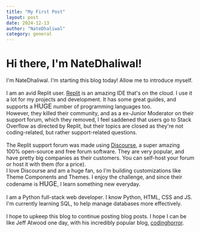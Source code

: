 ```yaml
---
title: "My First Post"
layout: post
date: 2024-12-13
author: "NateDhaliwal"
category: general
---
```

<style>
  html.discourseMyBlogComments {
    background-color: #fdfdfd;
  }
</style>
# Hi there, I'm NateDhaliwal!
I'm NateDhaliwal. I'm starting this blog today! Allow me to introduce myself.
<br><br>
I am an avid Replit user. [Replit](https://replit.com) is an amazing IDE that's on the cloud. I use it a lot for my projects and development. It has some great guides, and supports a <big>HUGE</big> number of programming languages too. <br>
However, they killed their community, and as a ex-Junior Moderator on their support forum, which they removed, I feel saddened that users go to Stack Overflow as directed by Replit, but their topics are closed as they're not coding-related, but rather support-related questions.
<br><br>
The Replit support forum was made using [Discourse](https://discourse.org), a super amazing 100% open-source and free forum software. They are very popular, and have pretty big companies as their customers. You can self-host your forum or host it with them (for a price). <br>
I love Discourse and am a huge fan, so I'm building customizations like Theme Components and Themes. I enjoy the challenge, and since their codename is <big>HUGE</big>, I learn something new everyday.
<br><br>
I am a Python full-stack web developer. I know Python, HTML, CSS and JS. I'm currently learning SQL, to help manage databases more effectively.
<br><br>
I hope to upkeep this blog to continue posting blog posts. I hope I can be like Jeff Atwood one day, with his incredibly popular blog, [codinghorror](https://blog.codinghorror.com/).


<div id='discourse-comments' style='background-color: #fdfdfd;'>
  <style>
    html.discourseMyBlogComments {
      background-color: #fdfdfd;
    }
  </style>
</div>
<meta name='discourse-username' content='NateDhaliwal'>

<script type="text/javascript">
  DiscourseEmbed = {
    discourseUrl: 'https://urban-carnival-x5wxpxv7xxpxf67jq-4200.app.github.dev/',
    discourseEmbedUrl: 'https://natedhaliwal.github.io/blog/post/general/2024/12/13/My-First-Post.html',
    className: 'discourseMyBlogComments',
  };

  (function() {
    var d = document.createElement('script'); d.type = 'text/javascript'; d.async = true;
    d.src = DiscourseEmbed.discourseUrl + 'javascripts/embed.js';
    (document.getElementsByTagName('head')[0] || document.getElementsByTagName('body')[0]).appendChild(d);
  })();
</script>
